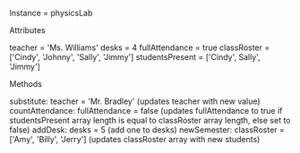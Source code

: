 Instance = physicsLab

Attributes

teacher = 'Ms. Williams'
desks = 4
fullAttendance = true
classRoster = ['Cindy', 'Johnny', 'Sally', 'Jimmy']
studentsPresent = ['Cindy', Sally', 'Jimmy']


Methods

substitute: teacher = 'Mr. Bradley' (updates teacher with new value)
countAttendance: fullAttendance = false (updates fullAttendance to true if studentsPresent array length is equal to classRoster array length, else set to false)
addDesk: desks = 5 (add one to desks)
newSemester: classRoster = ['Amy', 'Billy', 'Jerry'] (updates classRoster array with new students)
